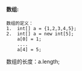 
#### 数组:

~~~
数组的定义：
1.  int[] a = {1,2,3,4,5};
2.  int[] a = new int[5];
    a[0] = 1;
    ....
    a[4] = 5;
~~~


数组的长度：a.length;








